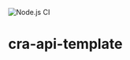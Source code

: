 ![Node.js CI](https://github.com/svlowman/cra-api-template/workflows/Node.js%20CI/badge.svg)

# cra-api-template
